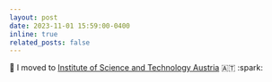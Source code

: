 ```yaml
---
layout: post
date: 2023-11-01 15:59:00-0400
inline: true
related_posts: false
---
```


:sloth: I moved to [Institute of Science and Technology Austria](https://ista.ac.at/en/home/) :austria: :spark:
